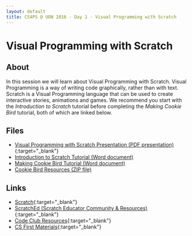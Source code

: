 ```yaml
---
layout: default
title: CS4PS @ UON 2016 - Day 1 - Visual Programming with Scratch
---
```


# Visual Programming with Scratch

## About

In this session we will learn about Visual Programming with Scratch. 
Visual Programming is a way of writing code graphically, rather than with text. 
Scratch is a Visual Programming language that can be used to create interactive stories, animations and games.
We recommend you start with the *Introduction to Scratch* tutorial before completing the *Making Cookie Bird* tutorial, both of which are linked below.

## Files

- [Visual Programming with Scratch Presentation (PDF presentation)](visual_programming_presentation.pdf){:target="_blank"}
- [Introduction to Scratch Tutorial (Word document)](introduction_to_scratch.docx)
- [Making Cookie Bird Tutorial (Word document)](making_cookie_bird.docx)
- [Cookie Bird Resources (ZIP file)](cookie_bird_resources.zip)

## Links

- [Scratch](https://scratch.mit.edu/){:target="_blank"}
- [ScratchEd (Scratch Educator Community & Resources)](http://scratched.gse.harvard.edu/){:target="_blank"}
- [Code Club Resources](http://projects.codeclubworld.org/en-GB/){:target="_blank"}
- [CS First Materials](https://www.cs-first.com/materials){:target="_blank"}